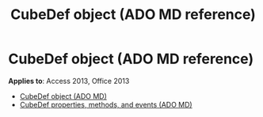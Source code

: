﻿---
title: CubeDef object (ADO MD reference)
TOCTitle: CubeDef object (ADO MD)
ms:assetid: 81513e39-a1b3-4af7-ba59-0446fafe51f8
ms:mtpsurl: https://msdn.microsoft.com/library/JJ249552(v=office.15)
ms:contentKeyID: 48545946
ms.date: 09/18/2015
mtps_version: v=office.15
---

# CubeDef object (ADO MD reference)

**Applies to**: Access 2013, Office 2013

- [CubeDef object (ADO MD)](cubedef-object-ado-md.md)
- [CubeDef properties, methods, and events (ADO MD)](cubedef-properties-methods-and-events-ado-md.md)

